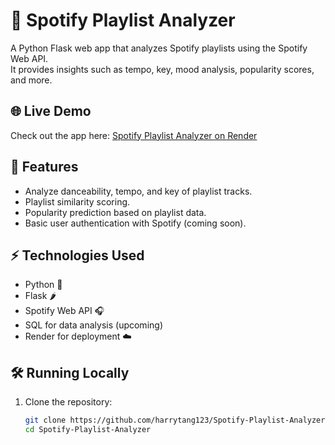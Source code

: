# 🎵 Spotify Playlist Analyzer

A Python Flask web app that analyzes Spotify playlists using the Spotify Web API.  
It provides insights such as tempo, key, mood analysis, popularity scores, and more.

## 🌐 Live Demo

Check out the app here: [Spotify Playlist Analyzer on Render](https://spotify-playlist-analyzer-tgt7.onrender.com)

## 🚀 Features

- Analyze danceability, tempo, and key of playlist tracks.
- Playlist similarity scoring.
- Popularity prediction based on playlist data.
- Basic user authentication with Spotify (coming soon).

## ⚡ Technologies Used

- Python 🐍
- Flask 🌶
- Spotify Web API 🎧
- SQL for data analysis (upcoming)
- Render for deployment ☁️

## 🛠️ Running Locally

1. Clone the repository:
   ```bash
   git clone https://github.com/harrytang123/Spotify-Playlist-Analyzer.git
   cd Spotify-Playlist-Analyzer
   ```
